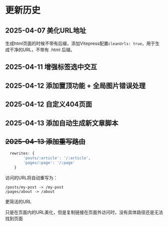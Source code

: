 # 更新历史
## 2025-04-07 美化URL地址
生成html页面的时候不带有后缀，添加Vitepress配置`cleanUrls: true`，用于生成干净的URL，不带有 .html 后缀。

## 2025-04-11 增强标签选中交互

## 2025-04-12 添加置顶功能 + 全局图片错误处理

## 2025-04-12 自定义404页面

## 2025-04-13 添加自动生成新文章脚本  

## ~~2025-04-13 添加重写路由~~
```js
  rewrites: {
        'posts/:article': '/:article',
        'pages/:page': '/:page'
    }
```
访问的URL将自动重写为：
```
/posts/my-post -> /my-post
/pages/about -> /about
```
更简洁的URL

只是在页面内的URL美化，但是复制链接在页面外访问时，没有具体路径还是无法找到页面